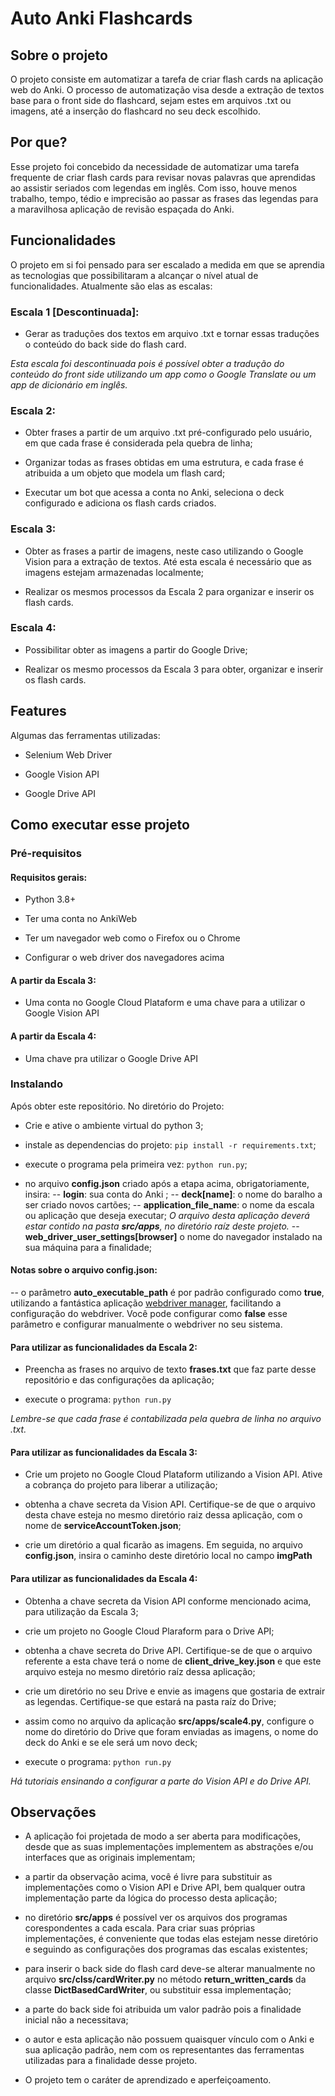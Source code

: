# Auto Anki Flashcards

## Sobre o projeto

O projeto consiste em automatizar a tarefa de criar flash cards na aplicação web do Anki. O processo de automatização visa desde a extração de textos base para o front side do flashcard, sejam estes em arquivos .txt ou imagens, até a inserção do flashcard no seu deck escolhido.

## Por que?

Esse projeto foi concebido da necessidade de automatizar uma tarefa frequente de criar flash cards para revisar novas palavras que aprendidas ao assistir seriados com legendas em inglês. Com isso, houve menos trabalho, tempo, tédio e imprecisão ao passar as frases das legendas para a maravilhosa aplicação de revisão espaçada do Anki.

## Funcionalidades

O projeto em si foi pensado para ser escalado a medida em que se aprendia as tecnologias que possibilitaram a alcançar o nível atual de funcionalidades. Atualmente são elas as escalas:

### Escala 1 [Descontinuada]:

- Gerar as traduções dos textos em arquivo .txt e tornar essas traduções o conteúdo do back side do flash card.

*Esta escala foi descontinuada pois é possível obter a tradução do conteúdo do front side utilizando um app como o Google Translate ou um app de dicionário em inglês.*

### Escala 2:

- Obter frases a partir de um arquivo .txt pré-configurado pelo usuário, em que cada frase é considerada pela quebra de linha;

- Organizar todas as frases obtidas em uma estrutura, e cada frase é atribuida a um objeto que modela um flash card;


- Executar um bot que acessa a conta no Anki, seleciona o deck configurado e adiciona os flash cards criados.

### Escala 3:

- Obter as frases a partir de imagens, neste caso utilizando o Google Vision para a extração de textos. Até esta escala é necessário que as imagens estejam armazenadas localmente;

- Realizar os mesmos processos da Escala 2 para organizar e inserir os flash cards.

### Escala 4:

- Possibilitar obter as imagens a partir do Google Drive;

- Realizar os mesmo processos da Escala 3 para obter, organizar e inserir os flash cards.

## Features

Algumas das ferramentas utilizadas:

* Selenium Web Driver

* Google Vision API

* Google Drive API

## Como executar esse projeto

### Pré-requisitos

#### Requisitos gerais:

- Python 3.8+

- Ter uma conta no AnkiWeb

- Ter um navegador web como o Firefox ou o Chrome

- Configurar o web driver dos navegadores acima

#### A partir da Escala 3:

- Uma conta no Google Cloud Plataform e uma chave para a utilizar o Google Vision API

#### A partir da Escala 4:

- Uma chave pra utilizar o Google Drive API

### Instalando

Após obter este repositório. No diretório do Projeto:

- Crie e ative o ambiente virtual do python 3;

- instale as dependencias do projeto:
`pip install -r requirements.txt`;

- execute o programa pela primeira vez: `python run.py`;

- no arquivo **config.json** criado após a etapa acima, obrigatoriamente, insira:
-- **login**: sua conta do Anki ;
-- **deck[name]**: o nome do baralho a ser criado novos cartões;
-- **application_file_name**: o nome da escala ou aplicação que deseja executar;
*O arquivo desta aplicação deverá estar contido na pasta **src/apps**, no diretório raíz deste projeto.*
-- **web_driver_user_settings[browser]** o nome do navegador instalado na sua máquina para a finalidade;

#### Notas sobre o arquivo config.json: 
-- o parâmetro **auto_executable_path** é por padrão configurado como **true**, utilizando a fantástica aplicação [webdriver manager](https://github.com/SergeyPirogov/webdriver_manager), facilitando a configuração do webdriver. Você pode configurar como **false** esse parâmetro e configurar manualmente o webdriver no seu sistema.

#### Para utilizar as funcionalidades da Escala 2:

- Preencha as frases no arquivo de texto **frases.txt** que faz parte desse repositório e das configurações da aplicação;

- execute o programa: `python run.py`

*Lembre-se que cada frase é contabilizada pela quebra de linha no arquivo .txt.*

#### Para utilizar as funcionalidades da Escala 3:

- Crie um projeto no Google Cloud Plataform utilizando a Vision API. Ative a cobrança do projeto para liberar a utilização;

- obtenha a chave secreta da Vision API. Certifique-se de que o arquivo desta chave esteja no mesmo diretório raiz dessa aplicação, com o nome de **serviceAccountToken.json**;

- crie um diretório a qual ficarão as imagens. Em seguida, no arquivo **config.json**, insira o caminho deste diretório local no campo **imgPath**

#### Para utilizar as funcionalidades da Escala 4:

- Obtenha a chave secreta da Vision API conforme mencionado acima, para utilização da Escala 3;

- crie um projeto no Google Cloud Plaraform para o Drive API;

- obtenha a chave secreta do Drive API. Certifique-se de que o arquivo referente a esta chave terá o nome de **client_drive_key.json** e que este arquivo esteja no mesmo diretório raíz dessa aplicação;

- crie um diretório no seu Drive e envie as imagens que gostaria de extrair as legendas. Certifique-se que estará na pasta raíz do Drive;

- assim como no arquivo da aplicação **src/apps/scale4.py**, configure o nome do diretório do Drive que foram enviadas as imagens, o nome do deck do Anki e se ele será um novo deck;

- execute o programa: `python run.py`

*Há tutoriais ensinando a configurar a parte do Vision API e do Drive API.*

## Observações

- A aplicação foi projetada de modo a ser aberta para modificações, desde que as suas implementações implementem as abstrações e/ou interfaces que as originais implementam;

- a partir da observação acima, você é livre para substituir as implementações como o Vision API e Drive API, bem qualquer outra implementação parte da lógica do processo desta aplicação;

- no diretório **src/apps** é possível ver os arquivos dos programas corespondentes a cada escala. Para criar suas próprias implementações, é conveniente que todas elas estejam nesse diretório e seguindo as configurações dos programas das escalas existentes;

- para inserir o back side do flash card deve-se alterar manualmente no arquivo **src/clss/cardWriter.py** no método **return_written_cards** da classe **DictBasedCardWriter**, ou substituir essa implementação;

- a parte do back side foi atribuida um valor padrão pois a finalidade inicial não a necessitava;

- o autor e esta aplicação não possuem quaisquer vínculo com o Anki e sua aplicação padrão, nem com os representantes das ferramentas utilizadas para a finalidade desse projeto.

- O projeto tem o caráter de aprendizado e aperfeiçoamento.
